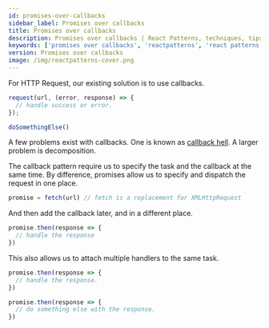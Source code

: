 ```yaml
---
id: promises-over-callbacks
sidebar_label: Promises over callbacks
title: Promises over callbacks
description: Promises over callbacks | React Patterns, techniques, tips and tricks in development for React developers.
keywords: ['promises over callbacks', 'reactpatterns', 'react patterns', 'reactjspatterns', 'reactjs patterns', 'react', 'reactjs', 'react techniques', 'react tips and tricks']
version: Promises over callbacks
image: /img/reactpatterns-cover.png
---
```


For HTTP Request, our existing solution is to use callbacks.

```jsx
request(url, (error, response) => {
  // handle success or error.
});

doSomethingElse()
```

A few problems exist with callbacks. One is known as [callback hell](http://callbackhell.com "Callback Hell"). A larger problem is decomposition.

The callback pattern require us to specify the task and the callback at the same time. By difference, promises allow us to specify and dispatch the request in one place.

```jsx
promise = fetch(url) // fetch is a replacement for XMLHttpRequest
```

And then add the callback later, and in a different place.

```jsx
promise.then(response => {
  // handle the response
})
```

This also allows us to attach multiple handlers to the same task.

```jsx
promise.then(response => {
  // handle the response.
})

promise.then(response => {
  // do something else with the response.
})
```
